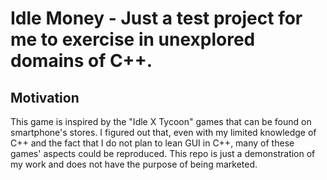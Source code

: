 # Idle Money - Just a test project for me to exercise in unexplored domains of C++.

## Motivation
This game is inspired by the "Idle X Tycoon" games that can be found on smartphone's stores.
I figured out that, even with my limited knowledge of C++ and the fact that I do not plan to lean GUI in C++, many of these games' aspects could be reproduced.
This repo is just a demonstration of my work and does not have the purpose of being marketed.

## 